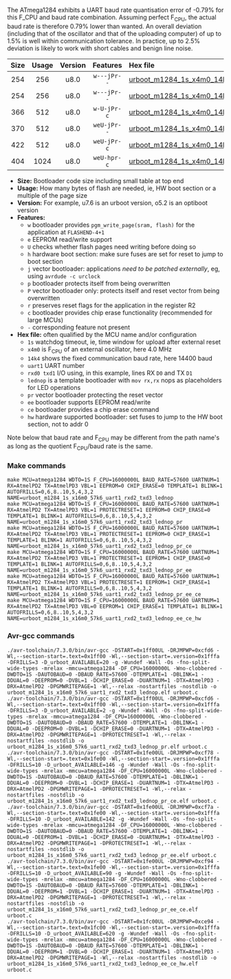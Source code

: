 The ATmega1284 exhibits a UART baud rate quantisation error of -0.79% for this F_CPU and baud rate combination. Assuming perfect F<sub>CPU</sub>, the actual baud rate is therefore 0.79% lower than wanted. An overall deviation (including that of the oscillator and that of the uploading computer) of up to 1.5% is well within communication tolerance. In practice, up to 2.5% deviation is likely to work with short cables and benign line noise.

|Size|Usage|Version|Features|Hex file|
|:-:|:-:|:-:|:-:|:--|
|254|256|u8.0|`w---jPr--`|[urboot_m1284_1s_x4m0_14k4_uart1_rxd2_txd3_lednop.hex](https://raw.githubusercontent.com/stefanrueger/urboot.hex/main/mcus/atmega1284/watchdog_1_s/external_oscillator_x/%2B4m000000_hz/%2B%2B14k4_baud/uart1_rxd2_txd3/lednop/urboot_m1284_1s_x4m0_14k4_uart1_rxd2_txd3_lednop.hex)|
|254|256|u8.0|`w---jPr--`|[urboot_m1284_1s_x4m0_14k4_uart1_rxd2_txd3_lednop_pr.hex](https://raw.githubusercontent.com/stefanrueger/urboot.hex/main/mcus/atmega1284/watchdog_1_s/external_oscillator_x/%2B4m000000_hz/%2B%2B14k4_baud/uart1_rxd2_txd3/lednop/urboot_m1284_1s_x4m0_14k4_uart1_rxd2_txd3_lednop_pr.hex)|
|366|512|u8.0|`w-U-jPr-c`|[urboot_m1284_1s_x4m0_14k4_uart1_rxd2_txd3_lednop_pr_ce.hex](https://raw.githubusercontent.com/stefanrueger/urboot.hex/main/mcus/atmega1284/watchdog_1_s/external_oscillator_x/%2B4m000000_hz/%2B%2B14k4_baud/uart1_rxd2_txd3/lednop/urboot_m1284_1s_x4m0_14k4_uart1_rxd2_txd3_lednop_pr_ce.hex)|
|370|512|u8.0|`weU-jPr--`|[urboot_m1284_1s_x4m0_14k4_uart1_rxd2_txd3_lednop_pr_ee.hex](https://raw.githubusercontent.com/stefanrueger/urboot.hex/main/mcus/atmega1284/watchdog_1_s/external_oscillator_x/%2B4m000000_hz/%2B%2B14k4_baud/uart1_rxd2_txd3/lednop/urboot_m1284_1s_x4m0_14k4_uart1_rxd2_txd3_lednop_pr_ee.hex)|
|422|512|u8.0|`weU-jPr-c`|[urboot_m1284_1s_x4m0_14k4_uart1_rxd2_txd3_lednop_pr_ee_ce.hex](https://raw.githubusercontent.com/stefanrueger/urboot.hex/main/mcus/atmega1284/watchdog_1_s/external_oscillator_x/%2B4m000000_hz/%2B%2B14k4_baud/uart1_rxd2_txd3/lednop/urboot_m1284_1s_x4m0_14k4_uart1_rxd2_txd3_lednop_pr_ee_ce.hex)|
|404|1024|u8.0|`weU-hpr-c`|[urboot_m1284_1s_x4m0_14k4_uart1_rxd2_txd3_lednop_ee_ce_hw.hex](https://raw.githubusercontent.com/stefanrueger/urboot.hex/main/mcus/atmega1284/watchdog_1_s/external_oscillator_x/%2B4m000000_hz/%2B%2B14k4_baud/uart1_rxd2_txd3/lednop/urboot_m1284_1s_x4m0_14k4_uart1_rxd2_txd3_lednop_ee_ce_hw.hex)|

- **Size:** Bootloader code size including small table at top end
- **Usage:** How many bytes of flash are needed, ie, HW boot section or a multiple of the page size
- **Version:** For example, u7.6 is an urboot version, o5.2 is an optiboot version
- **Features:**
  + `w` bootloader provides `pgm_write_page(sram, flash)` for the application at `FLASHEND-4+1`
  + `e` EEPROM read/write support
  + `U` checks whether flash pages need writing before doing so
  + `h` hardware boot section: make sure fuses are set for reset to jump to boot section
  + `j` vector bootloader: applications *need to be patched externally*, eg, using `avrdude -c urclock`
  + `p` bootloader protects itself from being overwritten
  + `P` vector bootloader only: protects itself and reset vector from being overwritten
  + `r` preserves reset flags for the application in the register R2
  + `c` bootloader provides chip erase functionality (recommended for large MCUs)
  + `-` corresponding feature not present
- **Hex file:** often qualified by the MCU name and/or configuration
  + `1s` watchdog timeout, ie, time window for upload after external reset
  + `x4m0` is F<sub>CPU</sub> of an external oscillator, here 4.0 MHz
  + `14k4` shows the fixed communication baud rate, here 14400 baud
  + `uart1` UART number
  + `rxd0 txd1` I/O using, in this example, lines RX `D0` and TX `D1`
  + `lednop` is a template bootloader with `mov rx,rx` nops as placeholders for LED operations
  + `pr` vector bootloader protecting the reset vector
  + `ee` bootloader supports EEPROM read/write
  + `ce` bootloader provides a chip erase command
  + `hw` hardware supported bootloader: set fuses to jump to the HW boot section, not to addr 0


Note below that baud rate and F<sub>CPU</sub> may be different from the path name's as long as the quotient F<sub>CPU</sub>/baud rate is the same.

### Make commands
```
make MCU=atmega1284 WDTO=1S F_CPU=16000000L BAUD_RATE=57600 UARTNUM=1 RX=AtmelPD2 TX=AtmelPD3 VBL=1 EEPROM=0 CHIP_ERASE=0 TEMPLATE=1 BLINK=1 AUTOFRILLS=0,6,8..10,5,4,3,2 NAME=urboot_m1284_1s_x16m0_57k6_uart1_rxd2_txd3_lednop
make MCU=atmega1284 WDTO=1S F_CPU=16000000L BAUD_RATE=57600 UARTNUM=1 RX=AtmelPD2 TX=AtmelPD3 VBL=1 PROTECTRESET=1 EEPROM=0 CHIP_ERASE=0 TEMPLATE=1 BLINK=1 AUTOFRILLS=0,6,8..10,5,4,3,2 NAME=urboot_m1284_1s_x16m0_57k6_uart1_rxd2_txd3_lednop_pr
make MCU=atmega1284 WDTO=1S F_CPU=16000000L BAUD_RATE=57600 UARTNUM=1 RX=AtmelPD2 TX=AtmelPD3 VBL=1 PROTECTRESET=1 EEPROM=0 CHIP_ERASE=1 TEMPLATE=1 BLINK=1 AUTOFRILLS=0,6,8..10,5,4,3,2 NAME=urboot_m1284_1s_x16m0_57k6_uart1_rxd2_txd3_lednop_pr_ce
make MCU=atmega1284 WDTO=1S F_CPU=16000000L BAUD_RATE=57600 UARTNUM=1 RX=AtmelPD2 TX=AtmelPD3 VBL=1 PROTECTRESET=1 EEPROM=1 CHIP_ERASE=0 TEMPLATE=1 BLINK=1 AUTOFRILLS=0,6,8..10,5,4,3,2 NAME=urboot_m1284_1s_x16m0_57k6_uart1_rxd2_txd3_lednop_pr_ee
make MCU=atmega1284 WDTO=1S F_CPU=16000000L BAUD_RATE=57600 UARTNUM=1 RX=AtmelPD2 TX=AtmelPD3 VBL=1 PROTECTRESET=1 EEPROM=1 CHIP_ERASE=1 TEMPLATE=1 BLINK=1 AUTOFRILLS=0,6,8..10,5,4,3,2 NAME=urboot_m1284_1s_x16m0_57k6_uart1_rxd2_txd3_lednop_pr_ee_ce
make MCU=atmega1284 WDTO=1S F_CPU=16000000L BAUD_RATE=57600 UARTNUM=1 RX=AtmelPD2 TX=AtmelPD3 VBL=0 EEPROM=1 CHIP_ERASE=1 TEMPLATE=1 BLINK=1 AUTOFRILLS=0,6,8..10,5,4,3,2 NAME=urboot_m1284_1s_x16m0_57k6_uart1_rxd2_txd3_lednop_ee_ce_hw
```

### Avr-gcc commands
```
./avr-toolchain/7.3.0/bin/avr-gcc -DSTART=0x1ff00UL -DRJMPWP=0xcfd6 -Wl,--section-start=.text=0x1ff00 -Wl,--section-start=.version=0x1fffa -DFRILLS=3 -D_urboot_AVAILABLE=20 -g -Wundef -Wall -Os -fno-split-wide-types -mrelax -mmcu=atmega1284 -DF_CPU=16000000L -Wno-clobbered -DWDTO=1S -DAUTOBAUD=0 -DBAUD_RATE=57600 -DTEMPLATE=1 -DBLINK=1 -DDUAL=0 -DEEPROM=0 -DVBL=1 -DCHIP_ERASE=0 -DUARTNUM=1 -DTX=AtmelPD3 -DRX=AtmelPD2 -DPGMWRITEPAGE=1 -Wl,--relax -nostartfiles -nostdlib -o urboot_m1284_1s_x16m0_57k6_uart1_rxd2_txd3_lednop.elf urboot.c
./avr-toolchain/7.3.0/bin/avr-gcc -DSTART=0x1ff00UL -DRJMPWP=0xcfd6 -Wl,--section-start=.text=0x1ff00 -Wl,--section-start=.version=0x1fffa -DFRILLS=3 -D_urboot_AVAILABLE=2 -g -Wundef -Wall -Os -fno-split-wide-types -mrelax -mmcu=atmega1284 -DF_CPU=16000000L -Wno-clobbered -DWDTO=1S -DAUTOBAUD=0 -DBAUD_RATE=57600 -DTEMPLATE=1 -DBLINK=1 -DDUAL=0 -DEEPROM=0 -DVBL=1 -DCHIP_ERASE=0 -DUARTNUM=1 -DTX=AtmelPD3 -DRX=AtmelPD2 -DPGMWRITEPAGE=1 -DPROTECTRESET=1 -Wl,--relax -nostartfiles -nostdlib -o urboot_m1284_1s_x16m0_57k6_uart1_rxd2_txd3_lednop_pr.elf urboot.c
./avr-toolchain/7.3.0/bin/avr-gcc -DSTART=0x1fe00UL -DRJMPWP=0xcf78 -Wl,--section-start=.text=0x1fe00 -Wl,--section-start=.version=0x1fffa -DFRILLS=10 -D_urboot_AVAILABLE=146 -g -Wundef -Wall -Os -fno-split-wide-types -mrelax -mmcu=atmega1284 -DF_CPU=16000000L -Wno-clobbered -DWDTO=1S -DAUTOBAUD=0 -DBAUD_RATE=57600 -DTEMPLATE=1 -DBLINK=1 -DDUAL=0 -DEEPROM=0 -DVBL=1 -DCHIP_ERASE=1 -DUARTNUM=1 -DTX=AtmelPD3 -DRX=AtmelPD2 -DPGMWRITEPAGE=1 -DPROTECTRESET=1 -Wl,--relax -nostartfiles -nostdlib -o urboot_m1284_1s_x16m0_57k6_uart1_rxd2_txd3_lednop_pr_ce.elf urboot.c
./avr-toolchain/7.3.0/bin/avr-gcc -DSTART=0x1fe00UL -DRJMPWP=0xcf7a -Wl,--section-start=.text=0x1fe00 -Wl,--section-start=.version=0x1fffa -DFRILLS=10 -D_urboot_AVAILABLE=142 -g -Wundef -Wall -Os -fno-split-wide-types -mrelax -mmcu=atmega1284 -DF_CPU=16000000L -Wno-clobbered -DWDTO=1S -DAUTOBAUD=0 -DBAUD_RATE=57600 -DTEMPLATE=1 -DBLINK=1 -DDUAL=0 -DEEPROM=1 -DVBL=1 -DCHIP_ERASE=0 -DUARTNUM=1 -DTX=AtmelPD3 -DRX=AtmelPD2 -DPGMWRITEPAGE=1 -DPROTECTRESET=1 -Wl,--relax -nostartfiles -nostdlib -o urboot_m1284_1s_x16m0_57k6_uart1_rxd2_txd3_lednop_pr_ee.elf urboot.c
./avr-toolchain/7.3.0/bin/avr-gcc -DSTART=0x1fe00UL -DRJMPWP=0xcf94 -Wl,--section-start=.text=0x1fe00 -Wl,--section-start=.version=0x1fffa -DFRILLS=10 -D_urboot_AVAILABLE=90 -g -Wundef -Wall -Os -fno-split-wide-types -mrelax -mmcu=atmega1284 -DF_CPU=16000000L -Wno-clobbered -DWDTO=1S -DAUTOBAUD=0 -DBAUD_RATE=57600 -DTEMPLATE=1 -DBLINK=1 -DDUAL=0 -DEEPROM=1 -DVBL=1 -DCHIP_ERASE=1 -DUARTNUM=1 -DTX=AtmelPD3 -DRX=AtmelPD2 -DPGMWRITEPAGE=1 -DPROTECTRESET=1 -Wl,--relax -nostartfiles -nostdlib -o urboot_m1284_1s_x16m0_57k6_uart1_rxd2_txd3_lednop_pr_ee_ce.elf urboot.c
./avr-toolchain/7.3.0/bin/avr-gcc -DSTART=0x1fc00UL -DRJMPWP=0xce94 -Wl,--section-start=.text=0x1fc00 -Wl,--section-start=.version=0x1fffa -DFRILLS=10 -D_urboot_AVAILABLE=620 -g -Wundef -Wall -Os -fno-split-wide-types -mrelax -mmcu=atmega1284 -DF_CPU=16000000L -Wno-clobbered -DWDTO=1S -DAUTOBAUD=0 -DBAUD_RATE=57600 -DTEMPLATE=1 -DBLINK=1 -DDUAL=0 -DEEPROM=1 -DVBL=0 -DCHIP_ERASE=1 -DUARTNUM=1 -DTX=AtmelPD3 -DRX=AtmelPD2 -DPGMWRITEPAGE=1 -Wl,--relax -nostartfiles -nostdlib -o urboot_m1284_1s_x16m0_57k6_uart1_rxd2_txd3_lednop_ee_ce_hw.elf urboot.c
```

